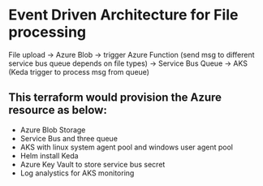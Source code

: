 # Event Driven Architecture for File processing
File upload -> Azure Blob -> trigger Azure Function (send msg to different service bus queue depends on file types) -> Service Bus Queue -> AKS (Keda trigger to process msg from queue)

## This terraform would provision the Azure resource as below:
- Azure Blob Storage
- Service Bus and three queue
- AKS with linux system agent pool and windows user agent pool
- Helm install Keda
- Azure Key Vault to store service bus secret
- Log analystics for AKS monitoring